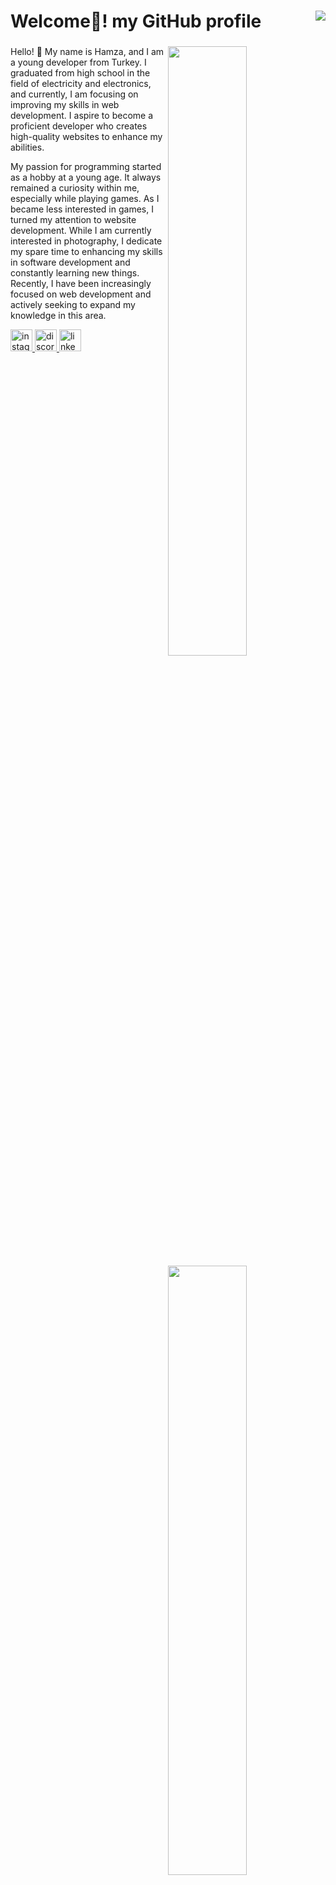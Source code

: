 <h1>Welcome👋! my GitHub profile <img align="right" src="https://komarev.com/ghpvc/?username=siestaxd&&label=PROFILE+VIEWS&color=grey&&style=for-the-badge"/></h1>

###

<img width="50%" align="right" src="https://github-readme-stats.vercel.app/api?username=siestaxd&count_private=true&hide_border=true&show_icons=true&include_all_commits=true&bg_color=0d1117&title_color=FFFFFF&text_color=9f9f9f&icon_color=FFFFFF">
<img width="50%" height="1px" align="right" src="https://i.imgur.com/DkKayja.png">
<img width="50%" align="right" src="https://github-readme-stats.vercel.app/api/top-langs/?username=siestaxd&theme=dark&hide_border=true&layout=compact&bg_color=0d1117&title_color=FFFFFF&text_color=9f9f9f&icon_color=FFFFFF">

Hello! 👋 My name is Hamza, and I am a young developer from Turkey. I graduated from high school in the field of electricity and electronics, and currently, I am focusing on improving my skills in web development. I aspire to become a proficient developer who creates high-quality websites to enhance my abilities.

My passion for programming started as a hobby at a young age. It always remained a curiosity within me, especially while playing games. As I became less interested in games, I turned my attention to website development. While I am currently interested in photography, I dedicate my spare time to enhancing my skills in software development and constantly learning new things. Recently, I have been increasingly focused on web development and actively seeking to expand my knowledge in this area.

<div align="left">
  <a href="https://www.instagram.com/hamzablnn" target="_blank">
    <img src="https://img.shields.io/static/v1?message=hamzablnn&logo=instagram&label=&color=E4405F&logoColor=white&labelColor=&style=for-the-badge" height="35" alt="instagram logo"  />
  </a>
  <a href="https://discord.com/users/572513937010982961" target="_blank">
    <img src="https://img.shields.io/static/v1?message=siestaxd&logo=discord&label=&color=7289DA&logoColor=white&labelColor=&style=for-the-badge" height="35" alt="discord logo"  />
  </a>
  <a href="https://www.linkedin.com/in/hamzabln/" target="_blank">
    <img src="https://img.shields.io/static/v1?message=hamzabln&logo=linkedin&label=&color=0077B5&logoColor=white&labelColor=&style=for-the-badge" height="35" alt="linkedin logo"  />
  </a>
</div>
